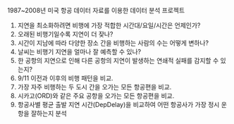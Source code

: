 1987~2008년 미국 항공 데이터 자료를 이용한 데이터 분석 프로젝트

1. 지연을 최소화하려면 비행에 가장 적합한 시간대/요일/시간은 언제인가?
2. 오래된 비행기일수록 지연이 더 잦나?
3. 시간이 지남에 따라 다양한 장소 간을 비행하는 사람의 수는 어떻게 변하나?
4. 날씨는 비행기 지연을 얼마나 잘 예측할 수 있나?
5. 한 공항의 지연으로 인해 다른 공항의 지연이 발생하는 연쇄적 실패를 감지할 수 있는지?
6. 9/11 이전과 이후의 비행 패턴을 비교.
7. 가장 자주 비행하는 두 도시 간을 오가는 모든 항공편을 비교.
8. 시카고(ORD)와 같은 주요 공항을 오가는 모든 항공편을 비교.
9. 항공사별 평균 출발 지연 시간(DepDelay)을 비교하여 어떤 항공사가 가장 정시 운항을 잘하는지 분석
